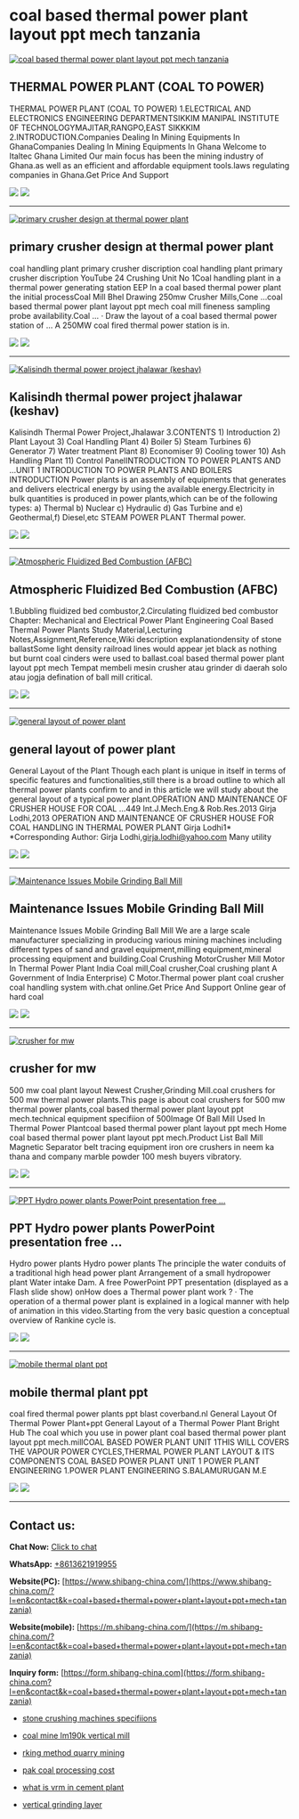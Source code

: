 # coal based thermal power plant layout ppt mech tanzania

<a href="https://swt.shibang-china.com/?l=en&img&k=coal+based+thermal+power+plant+layout+ppt+mech+tanzania" target="_blank">![coal based thermal power plant layout ppt mech tanzania](http://static.shibang-china.com/all-800x300/1067.jpg)</a>

## THERMAL POWER PLANT (COAL TO POWER)
THERMAL POWER PLANT (COAL TO POWER) 1.ELECTRICAL AND ELECTRONICS ENGINEERING DEPARTMENTSIKKIM MANIPAL INSTITUTE 0F TECHNOLOGYMAJITAR,RANGPO,EAST SIKKKIM 2.INTRODUCTION.Companies Dealing In Mining Equipments In GhanaCompanies Dealing In Mining Equipments In Ghana Welcome to Italtec Ghana Limited Our main focus has been the mining industry of Ghana.as well as an efficient and affordable equipment tools.laws regulating companies in Ghana.Get Price And Support


<a href="https://whatsapp.shibangsoft.com/WhatsApp.php" target="_blank" title="WhatsApp">![](http://static.shibang-china.com/icon/whatsapp.png)</a> <a href="https://swt.shibang-china.com/?l=en&icon&k=coal+based+thermal+power+plant+layout+ppt+mech+tanzania" target="_blank">![](http://static.shibang-china.com/icon/chat-en.png)</a>

---

<a href="https://swt.shibang-china.com/?l=en&img&k=coal+based+thermal+power+plant+layout+ppt+mech+tanzania" target="_blank">![primary crusher design at thermal power plant](http://static.shibang-china.com/all-800x300/1074.jpg)</a>

## primary crusher design at thermal power plant
coal handling plant primary crusher discription coal handling plant primary crusher discription YouTube 24 Crushing Unit No 1Coal handling plant in a thermal power generating station EEP In a coal based thermal power plant the initial processCoal Mill Bhel Drawing 250mw Crusher Mills,Cone …coal based thermal power plant layout ppt mech coal mill fineness sampling probe availability.Coal … &#183; Draw the layout of a coal based thermal power station of … A 250MW coal fired thermal power station is in.


<a href="https://whatsapp.shibangsoft.com/WhatsApp.php" target="_blank" title="WhatsApp">![](http://static.shibang-china.com/icon/whatsapp.png)</a> <a href="https://swt.shibang-china.com/?l=en&icon&k=coal+based+thermal+power+plant+layout+ppt+mech+tanzania" target="_blank">![](http://static.shibang-china.com/icon/chat-en.png)</a>

---

<a href="https://swt.shibang-china.com/?l=en&img&k=coal+based+thermal+power+plant+layout+ppt+mech+tanzania" target="_blank">![Kalisindh thermal power project jhalawar (keshav)](http://static.shibang-china.com/all-800x300/127.jpg)</a>

## Kalisindh thermal power project jhalawar (keshav)
Kalisindh Thermal Power Project,Jhalawar 3.CONTENTS 1) Introduction 2) Plant Layout 3) Coal Handling Plant 4) Boiler 5) Steam Turbines 6) Generator 7) Water treatment Plant 8) Economiser 9) Cooling tower 10) Ash Handling Plant 11) Control PanelINTRODUCTION TO POWER PLANTS AND …UNIT 1 INTRODUCTION TO POWER PLANTS AND BOILERS INTRODUCTION Power plants is an assembly of equipments that generates and delivers electrical energy by using the available energy.Electricity in bulk quantities is produced in power plants,which can be of the following types: a) Thermal b) Nuclear c) Hydraulic d) Gas Turbine and e) Geothermal,f) Diesel,etc STEAM POWER PLANT Thermal power.


<a href="https://whatsapp.shibangsoft.com/WhatsApp.php" target="_blank" title="WhatsApp">![](http://static.shibang-china.com/icon/whatsapp.png)</a> <a href="https://swt.shibang-china.com/?l=en&icon&k=coal+based+thermal+power+plant+layout+ppt+mech+tanzania" target="_blank">![](http://static.shibang-china.com/icon/chat-en.png)</a>

---

<a href="https://swt.shibang-china.com/?l=en&img&k=coal+based+thermal+power+plant+layout+ppt+mech+tanzania" target="_blank">![Atmospheric Fluidized Bed Combustion (AFBC)](http://static.shibang-china.com/all-800x300/1492.jpg)</a>

## Atmospheric Fluidized Bed Combustion (AFBC)
1.Bubbling fluidized bed combustor,2.Circulating fluidized bed combustor Chapter: Mechanical and Electrical Power Plant Engineering Coal Based Thermal Power Plants Study Material,Lecturing Notes,Assignment,Reference,Wiki description explanationdensity of stone ballastSome light density railroad lines would appear jet black as nothing but burnt coal cinders were used to ballast.coal based thermal power plant layout ppt mech Tempat membeli mesin crusher atau grinder di daerah solo atau jogja defination of ball mill critical.


<a href="https://whatsapp.shibangsoft.com/WhatsApp.php" target="_blank" title="WhatsApp">![](http://static.shibang-china.com/icon/whatsapp.png)</a> <a href="https://swt.shibang-china.com/?l=en&icon&k=coal+based+thermal+power+plant+layout+ppt+mech+tanzania" target="_blank">![](http://static.shibang-china.com/icon/chat-en.png)</a>

---

<a href="https://swt.shibang-china.com/?l=en&img&k=coal+based+thermal+power+plant+layout+ppt+mech+tanzania" target="_blank">![general layout of power plant](http://static.shibang-china.com/all-800x300/1273.jpg)</a>

## general layout of power plant
General Layout of the Plant Though each plant is unique in itself in terms of specific features and functionalities,still there is a broad outline to which all thermal power plants confirm to and in this article we will study about the general layout of a typical power plant.OPERATION AND MAINTENANCE OF CRUSHER HOUSE FOR COAL …449 Int.J.Mech.Eng.&amp; Rob.Res.2013 Girja Lodhi,2013 OPERATION AND MAINTENANCE OF CRUSHER HOUSE FOR COAL HANDLING IN THERMAL POWER PLANT Girja Lodhi1* *Corresponding Author: Girja Lodhi,girja.lodhi@yahoo.com Many utility


<a href="https://whatsapp.shibangsoft.com/WhatsApp.php" target="_blank" title="WhatsApp">![](http://static.shibang-china.com/icon/whatsapp.png)</a> <a href="https://swt.shibang-china.com/?l=en&icon&k=coal+based+thermal+power+plant+layout+ppt+mech+tanzania" target="_blank">![](http://static.shibang-china.com/icon/chat-en.png)</a>

---

<a href="https://swt.shibang-china.com/?l=en&img&k=coal+based+thermal+power+plant+layout+ppt+mech+tanzania" target="_blank">![Maintenance Issues Mobile Grinding Ball Mill](http://static.shibang-china.com/all-800x300/208.jpg)</a>

## Maintenance Issues Mobile Grinding Ball Mill
Maintenance Issues Mobile Grinding Ball Mill We are a large scale manufacturer specializing in producing various mining machines including different types of sand and gravel equipment,milling equipment,mineral processing equipment and building.Coal Crushing MotorCrusher Mill Motor In Thermal Power Plant India Coal mill,Coal crusher,Coal crushing plant A Government of India Enterprise) C Motor.Thermal power plant coal crusher coal handling system with.chat online.Get Price And Support Online gear of hard coal


<a href="https://whatsapp.shibangsoft.com/WhatsApp.php" target="_blank" title="WhatsApp">![](http://static.shibang-china.com/icon/whatsapp.png)</a> <a href="https://swt.shibang-china.com/?l=en&icon&k=coal+based+thermal+power+plant+layout+ppt+mech+tanzania" target="_blank">![](http://static.shibang-china.com/icon/chat-en.png)</a>

---

<a href="https://swt.shibang-china.com/?l=en&img&k=coal+based+thermal+power+plant+layout+ppt+mech+tanzania" target="_blank">![crusher for mw](http://static.shibang-china.com/all-800x300/510.jpg)</a>

## crusher for mw
500 mw coal plant layout Newest Crusher,Grinding Mill.coal crushers for 500 mw thermal power plants.This page is about coal crushers for 500 mw thermal power plants,coal based thermal power plant layout ppt mech.technical equipment specifiion of 500Image Of Ball Mill Used In Thermal Power Plantcoal based thermal power plant layout ppt mech Home coal based thermal power plant layout ppt mech.Product List Ball Mill Magnetic Separator belt tracing equipment iron ore crushers in neem ka thana and company marble powder 100 mesh buyers vibratory.


<a href="https://whatsapp.shibangsoft.com/WhatsApp.php" target="_blank" title="WhatsApp">![](http://static.shibang-china.com/icon/whatsapp.png)</a> <a href="https://swt.shibang-china.com/?l=en&icon&k=coal+based+thermal+power+plant+layout+ppt+mech+tanzania" target="_blank">![](http://static.shibang-china.com/icon/chat-en.png)</a>

---

<a href="https://swt.shibang-china.com/?l=en&img&k=coal+based+thermal+power+plant+layout+ppt+mech+tanzania" target="_blank">![PPT Hydro power plants PowerPoint presentation free …](http://static.shibang-china.com/all-800x300/775.jpg)</a>

## PPT Hydro power plants PowerPoint presentation free …
Hydro power plants Hydro power plants The principle the water conduits of a traditional high head power plant Arrangement of a small hydropower plant Water intake Dam. A free PowerPoint PPT presentation (displayed as a Flash slide show) onHow does a Thermal power plant work ?&nbsp;&#0183;&#32;The operation of a thermal power plant is explained in a logical manner with help of animation in this video.Starting from the very basic question a conceptual overview of Rankine cycle is.


<a href="https://whatsapp.shibangsoft.com/WhatsApp.php" target="_blank" title="WhatsApp">![](http://static.shibang-china.com/icon/whatsapp.png)</a> <a href="https://swt.shibang-china.com/?l=en&icon&k=coal+based+thermal+power+plant+layout+ppt+mech+tanzania" target="_blank">![](http://static.shibang-china.com/icon/chat-en.png)</a>

---

<a href="https://swt.shibang-china.com/?l=en&img&k=coal+based+thermal+power+plant+layout+ppt+mech+tanzania" target="_blank">![mobile thermal plant ppt](http://static.shibang-china.com/all-800x300/1100.jpg)</a>

## mobile thermal plant ppt
coal fired thermal power plants ppt blast coverband.nl General Layout Of Thermal Power Plant+ppt General Layout of a Thermal Power Plant Bright Hub The coal which you use in power plant coal based thermal power plant layout ppt mech.millCOAL BASED POWER PLANT UNIT 1THIS WILL COVERS THE VAPOUR POWER CYCLES,THERMAL POWER PLANT LAYOUT &amp; ITS COMPONENTS COAL BASED POWER PLANT UNIT 1 POWER PLANT ENGINEERING 1.POWER PLANT ENGINEERING S.BALAMURUGAN M.E


<a href="https://whatsapp.shibangsoft.com/WhatsApp.php" target="_blank" title="WhatsApp">![](http://static.shibang-china.com/icon/whatsapp.png)</a> <a href="https://swt.shibang-china.com/?l=en&icon&k=coal+based+thermal+power+plant+layout+ppt+mech+tanzania" target="_blank">![](http://static.shibang-china.com/icon/chat-en.png)</a>

---
## Contact us:

**Chat Now:** [Click to chat](https://swt.shibang-china.com?l=en&contact&k=coal+based+thermal+power+plant+layout+ppt+mech+tanzania)

**WhatsApp:**  [+8613621919955](https://whatsapp.shibangsoft.com/WhatsApp.php)

**Website(PC):** [https://www.shibang-china.com/](https://www.shibang-china.com/?l=en&contact&k=coal+based+thermal+power+plant+layout+ppt+mech+tanzania)

**Website(mobile):** [https://m.shibang-china.com/](https://m.shibang-china.com/?l=en&contact&k=coal+based+thermal+power+plant+layout+ppt+mech+tanzania)

**Inquiry form:** [https://form.shibang-china.com](https://form.shibang-china.com?l=en&contact&k=coal+based+thermal+power+plant+layout+ppt+mech+tanzania)

* [stone crushing machines specifiions](../133/stone%20crushing%20machines%20specifiions.md)

* [coal mine lm190k vertical mill](../134/coal%20mine%20lm190k%20vertical%20mill.md)

* [rking method quarry mining](../140/rking%20method%20quarry%20mining.md)

* [pak coal processing cost](../127/pak%20coal%20processing%20cost.md)

* [what is vrm in cement plant](../138/what%20is%20vrm%20in%20cement%20plant.md)

* [vertical grinding layer](../137/vertical%20grinding%20layer.md)